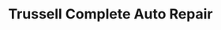 ---
title: "Trussell Complete Auto Repair"
url: /niles/trussell-complete-auto-repair/
shop: car repair
---